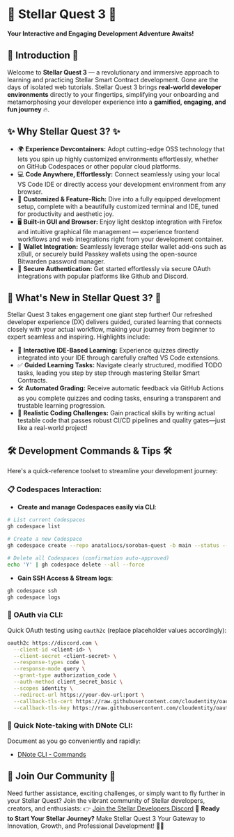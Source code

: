 # 🚀 Stellar Quest 3 🚀

**Your Interactive and Engaging Development Adventure Awaits!**
[](https://github.com/codespaces/new?repo=anataliocs/soroban-quest)[](https://app.codeanywhere.com/#https://github.com/anataliocs/soroban-quest)[](https://codesandbox.io/s/github/anataliocs/soroban-quest)

## 🌟 Introduction 🌟

Welcome to **Stellar Quest 3** — a revolutionary and immersive approach to learning and practicing Stellar Smart
Contract development.
Gone are the days of isolated web tutorials. Stellar Quest 3 brings **real-world developer environments** directly to
your fingertips, simplifying your onboarding and metamorphosing your developer experience into a **gamified, engaging,
and fun journey** 🔥.

## ✨ Why Stellar Quest 3? ✨

- 🌍 **Experience Devcontainers:** Adopt cutting-edge OSS technology that lets you spin up highly customized environments
  effortlessly, whether on GitHub Codespaces or other popular cloud platforms.
- 💻 **Code Anywhere, Effortlessly:** Connect seamlessly using your local VS Code IDE or directly access your development
  environment from any browser.
- 🎨 **Customized & Feature-Rich:** Dive into a fully equipped development setup, complete with a beautifully customized
  terminal and IDE, tuned for productivity and aesthetic joy.
- 🖥️ **Built-in GUI and Browser:** Enjoy light desktop integration with Firefox and intuitive graphical file
  management — experience frontend workflows and web integrations right from your development container.
- 🧩 **Wallet Integration:** Seamlessly leverage stellar wallet add-ons such as xBull, or securely build Passkey wallets
  using the open-source Bitwarden password manager.
- 🔑 **Secure Authentication:** Get started effortlessly via secure OAuth integrations with popular platforms like Github
  and Discord.

## 🚦 What's New in Stellar Quest 3? 🚦

Stellar Quest 3 takes engagement one giant step further! Our refreshed developer experience (DX) delivers guided,
curated learning that connects closely with your actual workflow, making your journey from beginner to expert seamless
and inspiring.
Highlights include:

- 📘 **Interactive IDE-Based Learning:** Experience quizzes directly integrated into your IDE through carefully crafted
  VS Code extensions.
- ✅ **Guided Learning Tasks:** Navigate clearly structured, modified TODO tasks, leading you step by step through
  mastering Stellar Smart Contracts.
- 🛠️ **Automated Grading:** Receive automatic feedback via GitHub Actions as you complete quizzes and coding tasks,
  ensuring a transparent and trustable learning progression.
- 🧪 **Realistic Coding Challenges:** Gain practical skills by writing actual testable code that passes robust CI/CD
  pipelines and quality gates—just like a real-world project!

## 🛠️ Development Commands & Tips 🛠️

Here's a quick-reference toolset to streamline your development journey:

### 📋 Codespaces Interaction:

- **Create and manage Codespaces easily via CLI**:

``` bash
# List current Codespaces
gh codespace list

# Create a new Codespace
gh codespace create --repo anataliocs/soroban-quest -b main --status --web -l WestUs2

# Delete all Codespaces (confirmation auto-approved)
echo 'Y' | gh codespace delete --all --force
```

- **Gain SSH Access & Stream logs**:

``` bash
gh codespace ssh
gh codespace logs
```

### 🔐 OAuth via CLI:

Quick OAuth testing using `oauth2c` (replace placeholder values accordingly):

``` bash
oauth2c https://discord.com \
  --client-id <client-id> \
  --client-secret <client-secret> \
  --response-types code \
  --response-mode query \
  --grant-type authorization_code \
  --auth-method client_secret_basic \
  --scopes identity \
  --redirect-url https://your-dev-url:port \
  --callback-tls-cert https://raw.githubusercontent.com/cloudentity/oauth2c/master/data/cert.pem \
  --callback-tls-key https://raw.githubusercontent.com/cloudentity/oauth2c/master/data/key.pem
```

### 📖 Quick Note-taking with DNote CLI:

Document as you go conveniently and rapidly:

- [DNote CLI - Commands](https://github.com/dnote/dnote/wiki/Dnote-CLI#commands)

## 🤝 Join Our Community 🤝

Need further assistance, exciting challenges, or simply want to fly further in your Stellar Quest? Join the vibrant
community of Stellar developers, creators, and enthusiasts:
👉 [Join the Stellar Developers Discord](https://discord.gg/stellardev)
📣 **Ready to Start Your Stellar Journey?**
Make Stellar Quest 3 Your Gateway to Innovation, Growth, and Professional Development! 🚀✨
